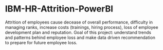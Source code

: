 # IBM-HR-Attrition-PowerBI
Attrition of employees cause decease of overall performance, difficulty in managing ranks, increase costs (trainings, hiring process), loss of employee development plan and reputation.  Goal of this project: understand trends and patterns behind employee loss  and make data driven recommendation to prepare for future employee loss.
